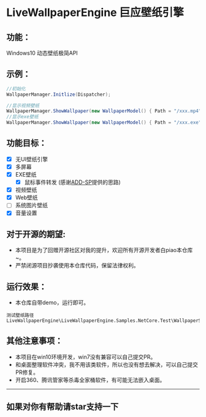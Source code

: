 # LiveWallpaperEngine 巨应壁纸引擎

## 功能：
Windows10 动态壁纸极简API

## 示例：
```csharp
//初始化
WallpaperManager.Initlize(Dispatcher);

//显示视频壁纸
WallpaperManager.ShowWallpaper(new WallpaperModel() { Path = "/xxx.mp4"},WallpaperManager.Screens[0])
//显示exe壁纸
WallpaperManager.ShowWallpaper(new WallpaperModel() { Path = "/xxx.exe"},WallpaperManager.Screens[0])
```

## 功能目标：
- [x] 无UI壁纸引擎
- [x] 多屏幕
- [x] EXE壁纸 
	- [x] 鼠标事件转发 (感谢[ADD-SP](https://github.com/ADD-SP)提供的思路)  
- [x] 视频壁纸
- [x] Web壁纸
- [ ] 系统图片壁纸
- [x] 音量设置

## 对于开源的期望:
- 本项目是为了回赠开源社区对我的提升，欢迎所有开源开发者白piao本仓库~。
- 严禁闭源项目抄袭使用本仓库代码，保留法律权利。

## 运行效果：
* 本仓库自带demo，运行即可。  
```
测试壁纸路径
LiveWallpaperEngine\LiveWallpaperEngine.Samples.NetCore.Test\WallpaperSamples
```

## 其他注意事项：
* 本项目在win10环境开发，win7没有兼容可以自己提交PR。
* 和桌面整理软件冲突，我不用该类软件，所以也没有想去解决，可以自己提交PR修复。
* 开启360、腾讯管家等杀毒全家桶软件，有可能无法嵌入桌面。
---

## 如果对你有帮助请star支持一下
